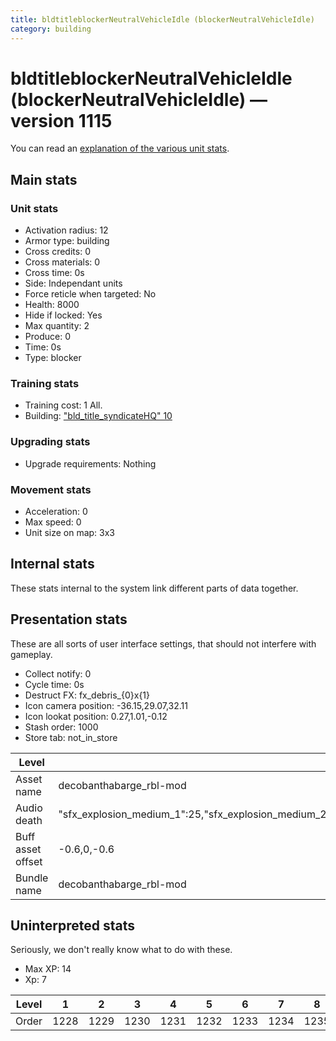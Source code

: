 ```yaml
---
title: bldtitleblockerNeutralVehicleIdle (blockerNeutralVehicleIdle)
category: building
---
```


# bldtitleblockerNeutralVehicleIdle (blockerNeutralVehicleIdle) — version 1115

You can read an [explanation  of the various unit stats](unitexplained.md).

## Main stats

### Unit stats

  * Activation radius: 12
  * Armor type: building
  * Cross credits: 0
  * Cross materials: 0
  * Cross time: 0s
  * Side: Independant units
  * Force reticle when targeted: No
  * Health: 8000
  * Hide if locked: Yes
  * Max quantity: 2
  * Produce: 0
  * Time: 0s
  * Type: blocker

### Training stats

  * Training cost: 1 All.
  * Building: ["bld_title_syndicateHQ" 10](syndicateHQ.html)

### Upgrading stats

  * Upgrade requirements: Nothing

### Movement stats

  * Acceleration: 0
  * Max speed: 0
  * Unit size on map: 3x3

## Internal stats

These stats internal to the system link different parts of data together.


## Presentation stats

These are all sorts of user interface settings, that should not interfere with gameplay.

  * Collect notify: 0
  * Cycle time: 0s
  * Destruct FX: fx_debris_{0}x{1}
  * Icon camera position: -36.15,29.07,32.11
  * Icon lookat position: 0.27,1.01,-0.12
  * Stash order: 1000
  * Store tab: not_in_store

|Level            |1                                                                                                              |2                                                                                                              |3                                                                                                              |4                                                                                                              |5                                                                                                              |6                                                                                                              |7                                                                                                              |8                                                                                                              |9                                                                                                              |10                                                                                                             |
|-----------------|---------------------------------------------------------------------------------------------------------------|---------------------------------------------------------------------------------------------------------------|---------------------------------------------------------------------------------------------------------------|---------------------------------------------------------------------------------------------------------------|---------------------------------------------------------------------------------------------------------------|---------------------------------------------------------------------------------------------------------------|---------------------------------------------------------------------------------------------------------------|---------------------------------------------------------------------------------------------------------------|---------------------------------------------------------------------------------------------------------------|---------------------------------------------------------------------------------------------------------------|
|Asset name       |decobanthabarge_rbl-mod                                                                                        |decohailfiredroid_rbl-mod                                                                                      |decoattacktank_rbl-mod                                                                                         |decoatrt_rbl-mod                                                                                               |decoatap_rbl-mod                                                                                               |decomtv7_emp-mod                                                                                               |decoatdp_emp-mod                                                                                               |decoreplrtnk_emp-mod                                                                                           |decoumhc_emp-mod                                                                                               |decoatst_emp-mod                                                                                               |
|Audio death      |"sfx_explosion_medium_1":25,"sfx_explosion_medium_2":25,"sfx_explosion_medium_3":25,"sfx_explosion_medium_4":35|"sfx_explosion_medium_1":25,"sfx_explosion_medium_2":25,"sfx_explosion_medium_3":25,"sfx_explosion_medium_4":36|"sfx_explosion_medium_1":25,"sfx_explosion_medium_2":25,"sfx_explosion_medium_3":25,"sfx_explosion_medium_4":37|"sfx_explosion_medium_1":25,"sfx_explosion_medium_2":25,"sfx_explosion_medium_3":25,"sfx_explosion_medium_4":38|"sfx_explosion_medium_1":25,"sfx_explosion_medium_2":25,"sfx_explosion_medium_3":25,"sfx_explosion_medium_4":39|"sfx_explosion_medium_1":25,"sfx_explosion_medium_2":25,"sfx_explosion_medium_3":25,"sfx_explosion_medium_4":40|"sfx_explosion_medium_1":25,"sfx_explosion_medium_2":25,"sfx_explosion_medium_3":25,"sfx_explosion_medium_4":41|"sfx_explosion_medium_1":25,"sfx_explosion_medium_2":25,"sfx_explosion_medium_3":25,"sfx_explosion_medium_4":42|"sfx_explosion_medium_1":25,"sfx_explosion_medium_2":25,"sfx_explosion_medium_3":25,"sfx_explosion_medium_4":43|"sfx_explosion_medium_1":25,"sfx_explosion_medium_2":25,"sfx_explosion_medium_3":25,"sfx_explosion_medium_4":44|
|Buff asset offset|-0.6,0,-0.6                                                                                                    |-1.2,1.6,-1                                                                                                    |-1.4,0,-1.4                                                                                                    |-0.6,-1,-0.6                                                                                                   |-0.8,-1.8,-0.8                                                                                                 |-0.6,0,-0.6                                                                                                    |-0.8,-1.2,-0.8                                                                                                 |-0.2,1,-1.2                                                                                                    |-1,0,-1                                                                                                        |-0.8,-0.6,-0.8                                                                                                 |
|Bundle name      |decobanthabarge_rbl-mod                                                                                        |decohailfiredroid_rbl-mod                                                                                      |decoattacktank_rbl-mod                                                                                         |decoatrt_rbl-mod                                                                                               |decoatap_rbl-mod                                                                                               |decomtv7_emp-mod                                                                                               |decoatdp_emp-mod                                                                                               |decoreplrtnk_emp-mod                                                                                           |decoumhc_emp-mod                                                                                               |decoatst_emp-mod                                                                                               |


## Uninterpreted stats

Seriously, we don't really know what to do with these.

  * Max XP: 14
  * Xp: 7

|Level|1   |2   |3   |4   |5   |6   |7   |8   |9   |10  |
|-----|----|----|----|----|----|----|----|----|----|----|
|Order|1228|1229|1230|1231|1232|1233|1234|1235|1236|1237|


